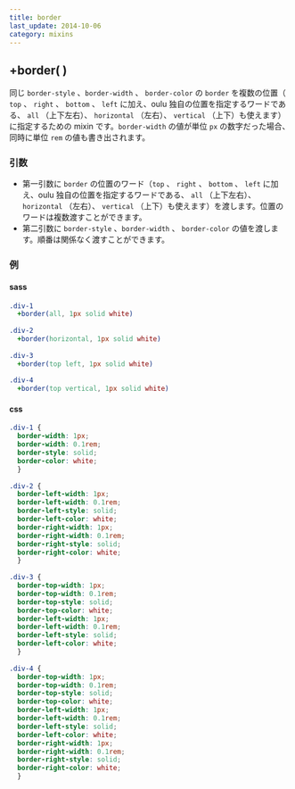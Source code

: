 ```yaml
---
title: border
last_update: 2014-10-06
category: mixins
---
```


## +border( )

同じ `border-style` 、`border-width` 、 `border-color` の `border` を複数の位置（ `top` 、 `right` 、 `bottom` 、 `left` に加え、oulu 独自の位置を指定するワードである、 `all` （上下左右）、  `horizontal` （左右）、 `vertical` （上下）も使えます）に指定するための mixin です。`border-width` の値が単位 `px` の数字だった場合、同時に単位 `rem` の値も書き出されます。

### 引数

- 第一引数に `border` の位置のワード（`top` 、 `right` 、 `bottom` 、 `left` に加え、oulu 独自の位置を指定するワードである、 `all` （上下左右）、  `horizontal` （左右）、 `vertical` （上下）も使えます）を渡します。位置のワードは複数渡すことができます。
- 第二引数に `border-style` 、`border-width` 、 `border-color` の値を渡します。順番は関係なく渡すことができます。

### 例

#### sass

```sass
.div-1
  +border(all, 1px solid white)
  
.div-2
  +border(horizontal, 1px solid white)
  
.div-3
  +border(top left, 1px solid white)
  
.div-4
  +border(top vertical, 1px solid white)
```

#### css

```css
.div-1 {
  border-width: 1px;
  border-width: 0.1rem;
  border-style: solid;
  border-color: white;
  }
  
.div-2 {
  border-left-width: 1px;
  border-left-width: 0.1rem;
  border-left-style: solid;
  border-left-color: white;
  border-right-width: 1px;
  border-right-width: 0.1rem;
  border-right-style: solid;
  border-right-color: white;
  }
  
.div-3 {
  border-top-width: 1px;
  border-top-width: 0.1rem;
  border-top-style: solid;
  border-top-color: white;
  border-left-width: 1px;
  border-left-width: 0.1rem;
  border-left-style: solid;
  border-left-color: white;
  }
  
.div-4 {
  border-top-width: 1px;
  border-top-width: 0.1rem;
  border-top-style: solid;
  border-top-color: white;
  border-left-width: 1px;
  border-left-width: 0.1rem;
  border-left-style: solid;
  border-left-color: white;
  border-right-width: 1px;
  border-right-width: 0.1rem;
  border-right-style: solid;
  border-right-color: white;
  }
```
